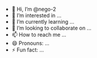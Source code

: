 - 👋 Hi, I’m @nego-2
- 👀 I’m interested in ...
- 🌱 I’m currently learning ...
- 💞️ I’m looking to collaborate on ...
- 📫 How to reach me ...
- 😄 Pronouns: ...
- ⚡ Fun fact: ...

<!---
nego-2/nego-2 is a ✨ special ✨ repository because its `README.md` (this file) appears on your GitHub profile.
You can click the Preview link to take a look at your changes.

Es mi primer repositorio por lo que es una prueba....
--->
